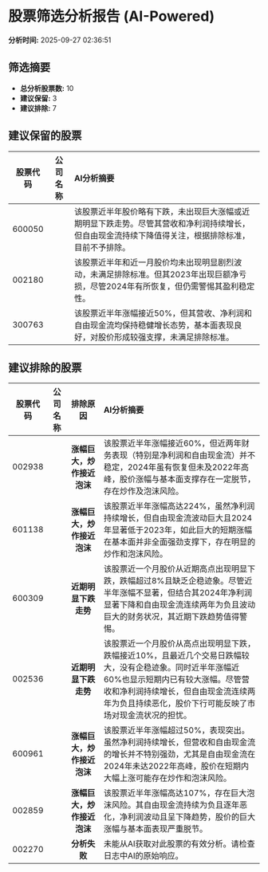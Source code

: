 # 股票筛选分析报告 (AI-Powered)

**分析时间:** 2025-09-27 02:36:51

## 筛选摘要

- **总分析股票数:** 10
- **建议保留:** 3
- **建议排除:** 7

## 建议保留的股票

| 股票代码 | 公司名称 | AI分析摘要 |
|:---:|:---:|:---|
| 600050 |  | 该股票近半年股价略有下跌，未出现巨大涨幅或近期明显下跌走势。尽管其营收和净利润持续增长，但自由现金流持续下降值得关注，根据排除标准，目前不予排除。 |
| 002180 |  | 该股票近半年和近一月股价均未出现明显剧烈波动，未满足排除标准。但其2023年出现巨额净亏损，尽管2024年有所恢复，但仍需警惕其盈利稳定性。 |
| 300763 |  | 该股票近半年涨幅接近50%，但其营收、净利润和自由现金流均保持稳健增长态势，基本面表现良好，对股价形成较强支撑，未满足排除标准。 |

## 建议排除的股票

| 股票代码 | 公司名称 | 排除原因 | AI分析摘要 |
|:---:|:---:|:---:|:---|
| 002938 |  | **涨幅巨大，炒作接近泡沫** | 该股票近半年涨幅接近60%，但近两年财务表现（特别是净利润和自由现金流）并不稳定，2024年虽有恢复但未及2022年高峰，股价涨幅与基本面支撑存在一定脱节，存在炒作及泡沫风险。 |
| 601138 |  | **涨幅巨大，炒作接近泡沫** | 该股票近半年涨幅高达224%，虽然净利润持续增长，但自由现金流波动巨大且2024年显著低于2023年，如此巨大的短期涨幅在基本面并非全面强劲支撑下，存在明显的炒作和泡沫风险。 |
| 600309 |  | **近期明显下跌走势** | 该股票近一个月股价从近期高点出现明显下跌，跌幅超过8%且缺乏企稳迹象。尽管近半年涨幅不显著，但结合其2024年净利润显著下降和自由现金流连续两年为负且波动巨大的财务状况，其近期下跌趋势值得警惕。 |
| 002536 |  | **近期明显下跌走势** | 该股票近一个月股价从高点出现明显下跌，跌幅接近10%，且最近几个交易日跌幅较大，没有企稳迹象。同时近半年涨幅近60%也显示短期内已有较大涨幅。尽管营收和净利润持续增长，但自由现金流连续两年为负且持续恶化，股价下行可能反映了市场对现金流状况的担忧。 |
| 600961 |  | **涨幅巨大，炒作接近泡沫** | 该股票近半年涨幅超过50%，表现突出。虽然净利润持续增长，但营收和自由现金流的增长并不特别强劲，尤其是自由现金流在2024年未达2022年高峰，股价在短期内大幅上涨可能存在炒作和泡沫风险。 |
| 002859 |  | **涨幅巨大，炒作接近泡沫** | 该股票近半年涨幅高达107%，存在巨大泡沫风险。其自由现金流持续为负且逐年恶化，净利润波动且呈下降趋势，股价的巨大涨幅与基本面表现严重脱节。 |
| 002270 |  | **分析失败** | 未能从AI获取对此股票的有效分析。请检查日志中AI的原始响应。 |
